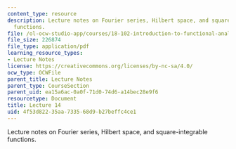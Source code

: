 ```yaml
---
content_type: resource
description: Lecture notes on Fourier series, Hilbert space, and square-integrable
  functions.
file: /ol-ocw-studio-app/courses/18-102-introduction-to-functional-analysis-spring-2009/4f53d82235aa733568d9b27beffc4ce1_MIT18_102s09_lec14.pdf
file_size: 226874
file_type: application/pdf
learning_resource_types:
- Lecture Notes
license: https://creativecommons.org/licenses/by-nc-sa/4.0/
ocw_type: OCWFile
parent_title: Lecture Notes
parent_type: CourseSection
parent_uid: ea15a6ac-0a0f-71d0-74d6-a14bec28e9f6
resourcetype: Document
title: Lecture 14
uid: 4f53d822-35aa-7335-68d9-b27beffc4ce1
---
```

Lecture notes on Fourier series, Hilbert space, and square-integrable functions.